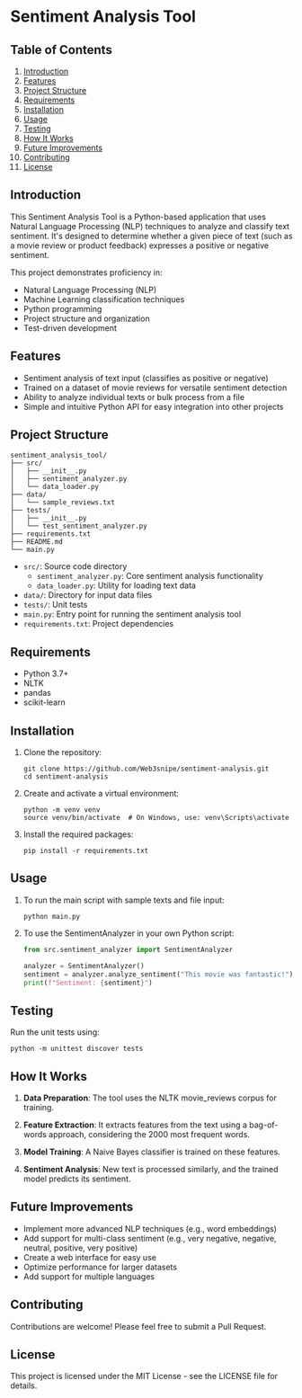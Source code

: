 # Sentiment Analysis Tool

## Table of Contents
1. [Introduction](#introduction)
2. [Features](#features)
3. [Project Structure](#project-structure)
4. [Requirements](#requirements)
5. [Installation](#installation)
6. [Usage](#usage)
7. [Testing](#testing)
8. [How It Works](#how-it-works)
9. [Future Improvements](#future-improvements)
10. [Contributing](#contributing)
11. [License](#license)

## Introduction

This Sentiment Analysis Tool is a Python-based application that uses Natural Language Processing (NLP) techniques to analyze and classify text sentiment. It's designed to determine whether a given piece of text (such as a movie review or product feedback) expresses a positive or negative sentiment.

This project demonstrates proficiency in:
- Natural Language Processing (NLP)
- Machine Learning classification techniques
- Python programming
- Project structure and organization
- Test-driven development

## Features

- Sentiment analysis of text input (classifies as positive or negative)
- Trained on a dataset of movie reviews for versatile sentiment detection
- Ability to analyze individual texts or bulk process from a file
- Simple and intuitive Python API for easy integration into other projects

## Project Structure

```
sentiment_analysis_tool/
├── src/
│   ├── __init__.py
│   ├── sentiment_analyzer.py
│   └── data_loader.py
├── data/
│   └── sample_reviews.txt
├── tests/
│   ├── __init__.py
│   └── test_sentiment_analyzer.py
├── requirements.txt
├── README.md
└── main.py
```

- `src/`: Source code directory
  - `sentiment_analyzer.py`: Core sentiment analysis functionality
  - `data_loader.py`: Utility for loading text data
- `data/`: Directory for input data files
- `tests/`: Unit tests
- `main.py`: Entry point for running the sentiment analysis tool
- `requirements.txt`: Project dependencies

## Requirements

- Python 3.7+
- NLTK
- pandas
- scikit-learn

## Installation

1. Clone the repository:
   ```
   git clone https://github.com/Web3snipe/sentiment-analysis.git
   cd sentiment-analysis
   ```

2. Create and activate a virtual environment:
   ```
   python -m venv venv
   source venv/bin/activate  # On Windows, use: venv\Scripts\activate
   ```

3. Install the required packages:
   ```
   pip install -r requirements.txt
   ```

## Usage

1. To run the main script with sample texts and file input:
   ```
   python main.py
   ```

2. To use the SentimentAnalyzer in your own Python script:
   ```python
   from src.sentiment_analyzer import SentimentAnalyzer

   analyzer = SentimentAnalyzer()
   sentiment = analyzer.analyze_sentiment("This movie was fantastic!")
   print(f"Sentiment: {sentiment}")
   ```

## Testing

Run the unit tests using:
```
python -m unittest discover tests
```

## How It Works

1. **Data Preparation**: The tool uses the NLTK movie_reviews corpus for training.

2. **Feature Extraction**: It extracts features from the text using a bag-of-words approach, considering the 2000 most frequent words.

3. **Model Training**: A Naive Bayes classifier is trained on these features.

4. **Sentiment Analysis**: New text is processed similarly, and the trained model predicts its sentiment.

## Future Improvements

- Implement more advanced NLP techniques (e.g., word embeddings)
- Add support for multi-class sentiment (e.g., very negative, negative, neutral, positive, very positive)
- Create a web interface for easy use
- Optimize performance for larger datasets
- Add support for multiple languages

## Contributing

Contributions are welcome! Please feel free to submit a Pull Request.

## License

This project is licensed under the MIT License - see the LICENSE file for details.
